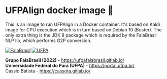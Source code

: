 # UFPAlign docker image :whale:

This is an image to run UFPAlign in a Docker container. It's based on Kaldi
image for CPU execution which is in turn based on Debian 10 (Buster). The only
extra thing is the JDK 8 package which is required by the FalaBrasil NLP lib,
which performs G2P conversion.


[![FalaBrasil](https://gitlab.com/falabrasil/avatars/-/raw/main/logo_fb_git_footer.png)](https://ufpafalabrasil.gitlab.io/ "Visite o site do Grupo FalaBrasil") [![UFPA](https://gitlab.com/falabrasil/avatars/-/raw/main/logo_ufpa_git_footer.png)](https://portal.ufpa.br/ "Visite o site da UFPA")

__Grupo FalaBrasil (2022)__ - https://ufpafalabrasil.gitlab.io/      
__Universidade Federal do Pará (UFPA)__ - https://portal.ufpa.br/     
Cassio Batista - https://cassota.gitlab.io/    
